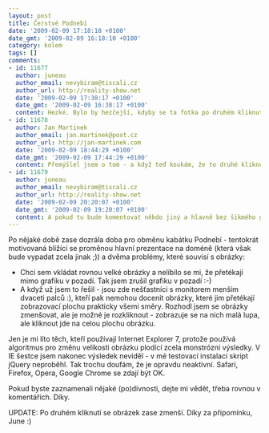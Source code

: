 ```yaml
---
layout: post
title: Čerstvé Podnebí
date: '2009-02-09 17:18:10 +0100'
date_gmt: '2009-02-09 16:18:10 +0100'
category: kolem
tags: []
comments:
- id: 11677
  author: juneau
  author_email: nevybiram@tiscali.cz
  author_url: http://reality-show.net
  date: '2009-02-09 17:38:17 +0100'
  date_gmt: '2009-02-09 16:38:17 +0100'
  content: Hezké. Bylo by hezčejší, kdyby se ta fotka po druhém kliknutí zase zmenšila (FF 3.0.6) :)
- id: 11678
  author: Jan Martinek
  author_email: jan.martinek@post.cz
  author_url: http://jan-martinek.com
  date: '2009-02-09 18:44:29 +0100'
  date_gmt: '2009-02-09 17:44:29 +0100'
  content: Přemýšlel jsem o tom - a když teď koukám, že to druhé kliknutí nemám ošetřené vůbec (!), tak to jdu spravit :-)
- id: 11679
  author: juneau
  author_email: nevybiram@tiscali.cz
  author_url: http://reality-show.net
  date: '2009-02-09 20:20:07 +0100'
  date_gmt: '2009-02-09 19:20:07 +0100'
  content: A pokud tu bude komentovat někdo jiný a hlavně bez šikmého gravataru, tak trhá partu :-D
---
```

<p>Po nějaké době zase dozrála doba pro obměnu kabátku Podnebí - tentokrát motivovaná blížící se proměnou hlavní prezentace na doméně (která však bude vypadat zcela jinak ;)) a dvěma problémy, které souvisí s obrázky:</p>
<ul>
<li>Chci sem vkládat rovnou velké obrázky a nelíbilo se mi, že přetékají mimo grafiku v pozadí. Tak jsem zrušil grafiku v pozadí :-)</li>
<li>A když už jsem to řešil - jsou zde nešťastníci s monitorem menším dvaceti palců :), kteří pak nemohou docenit obrázky, které jim přetékají zobrazovací plochu prakticky všemi směry. Rozhodl jsem se obrázky zmenšovat, ale je možné je rozkliknout - zobrazuje se na nich malá lupa, ale kliknout jde na celou plochu obrázku.</li>
</ul>
<p>Jen je mi líto těch, kteří používají Internet Explorer 7, protože používá algoritmus pro změnu velikosti obrázku plodící zcela monstrózní výsledky. V IE šestce jsem nakonec výsledek neviděl - v mé testovací instalaci skript jQuery neproběhl. Tak trochu doufám, že je opravdu neaktivní. Safari, Firefox, Opera, Google Chrome se zdají být OK.</p>
<p>Pokud byste zaznamenali nějaké (po)divnosti, dejte mi vědět, třeba rovnou v komentářích. Díky.</p>
<p>UPDATE: Po druhém kliknutí se obrázek zase zmenší. Díky za připomínku, June :)</p>
